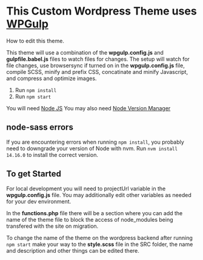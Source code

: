 # This Custom Wordpress Theme uses [WPGulp](https://github.com/ahmadawais/WPGulp)

How to edit this theme.

This theme will use a combination of the **wpgulp.config.js** and **gulpfile.babel.js** files to watch files for changes. The setup will watch for file changes, use browsersync if turned on in the **wpgulp.config.js** file, compile SCSS, minify and prefix CSS, concatinate and minify Javascript, and compress and optimize images.

1. Run `npm install`
2. Run `npm start`

You will need [Node JS](https://nodejs.org/en/)
You may also need [Node Version Manager](https://github.com/nvm-sh/nvm#installing-and-updating)

## node-sass errors

If you are encountering errors when running `npm install`, you probably need to downgrade your version of Node with nvm. Run `nvm install 14.16.0` to install the correct version.

## To get Started

For local development you will need to projectUrl variable in the **wpgulp.config.js** file. You may additionally edit other variables as needed for your dev environment.

In the **functions.php** file there will be a section where you can add the name of the theme file to block the access of node_modules being transfered with the site on migration.

To change the name of the theme on the wordpress backend after running `npm start` make your way to the **style.scss** file in the SRC folder, the name and description and other things can be edited there.
